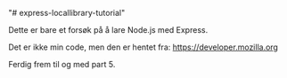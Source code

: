 "# express-locallibrary-tutorial"

Dette er bare et forsøk på å lare Node.js med Express.

Det er ikke min code, men den er hentet fra:
https://developer.mozilla.org

Ferdig frem til og med part 5.
